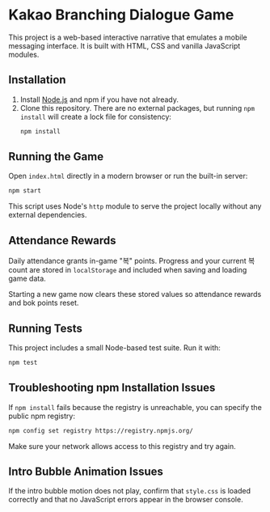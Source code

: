 # Kakao Branching Dialogue Game

This project is a web-based interactive narrative that emulates a mobile messaging interface. It is built with HTML, CSS and vanilla JavaScript modules. 
## Installation

1. Install [Node.js](https://nodejs.org/) and npm if you have not already.
2. Clone this repository. There are no external packages, but running `npm install` will create a lock file for consistency:
   ```bash
   npm install
   ```

## Running the Game

Open `index.html` directly in a modern browser or run the built-in server:

```bash
npm start
```

This script uses Node's `http` module to serve the project locally without any external dependencies.

## Attendance Rewards

Daily attendance grants in-game "복" points. Progress and your current 복 count are stored in `localStorage` and included when saving and loading game data.

Starting a new game now clears these stored values so attendance rewards and bok points reset.

## Running Tests

This project includes a small Node-based test suite. Run it with:

```bash
npm test
```

## Troubleshooting npm Installation Issues

If `npm install` fails because the registry is unreachable, you can specify the public npm registry:

```bash
npm config set registry https://registry.npmjs.org/
```

Make sure your network allows access to this registry and try again.

## Intro Bubble Animation Issues

If the intro bubble motion does not play, confirm that `style.css` is loaded correctly and that no JavaScript errors appear in the browser console.
